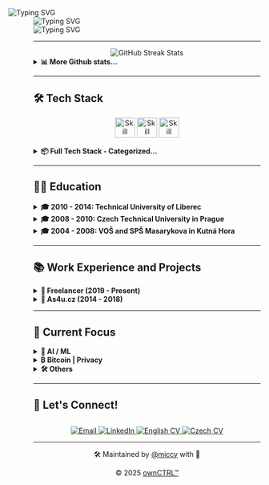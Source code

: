 <div align="left">
  <img src="https://readme-typing-svg.herokuapp.com?font=JetBrains+Mono&weight=800&size=28&duration=1000&repeat=false&color=1d68dc&vCenter=true&width=600&height=28&lines=%3Cmiccy.dev%3E" alt="Typing SVG" />
  <div style="margin-left: 50px;">
    <img src="https://readme-typing-svg.herokuapp.com?font=Fira+Code&weight=200&duration=1500&pause=1000&color=FFB11B&vCenter=true&multiline=true&width=600&height=150&lines=%F0%9F%9A%80+Full+Stack+Developer+%7C+15%2B+years+of+experience;%F0%9F%93%B1+React+Native+%7C+Expo+%7C+30%2B+apps+built;%F0%9F%9B%A1%EF%B8%8F+Local-First+%7C+Self-Hosting+%7C+Privacy;%F0%9F%A7%A0+AI%2FML+%7C+LLMs+%7C+MCP+%7C+RAG;%F0%9F%9F%A0+Bitcoin+Maxi+%7C+Orange+Pilled+%7C+SAT+Stacker" alt="Typing SVG" />
<div>
  <img src="https://readme-typing-svg.herokuapp.com?font=JetBrains+Mono&weight=800&size=28&duration=100&repeat=false&color=1d68dc&vCenter=true&width=600&height=28&lines=%3C%2Fmiccy.dev%3E" alt="Typing SVG" />
</div>

---
    
<div width="100%" valign="center" halign="center" align="center">
  <img src="https://github-readme-streak-stats.herokuapp.com/?user=miccy&hide_border=true&theme=github-dark-blue" alt="GitHub Streak Stats" />
</div>
<details> 
  <summary><b>📊 More Github stats...</b></summary>  
  <div width="100%" valign="top" halign="center" align="center">
     <a href="https://github-readme-stats.vercel.app/api?username=miccy&show_icons=true&hide_border=true&theme=github_dark&hide_rank=true"><img alt="Miccy's Github Stats" src="https://github-readme-stats.vercel.app/api?username=miccy&show_icons=true&hide_border=true&theme=github_dark&hide_rank=true" height="200px"/></a>
  <a href="https://github-readme-stats.vercel.app/api/top-langs/?username=miccy&theme=github_dark&hide_border=true&langs_count=3""><img alt="Miccy's Top Languages" src="https://github-readme-stats.vercel.app/api/top-langs/?username=miccy&theme=github_dark&hide_border=true&langs_count=3" height="200px"/></a>
  </div>
  <div width="100%" valign="center" halign="center" align="center">
    <img src="https://github-readme-activity-graph.vercel.app/graph?username=miccy&theme=github-dark&hide_border=true&area=true" alt="Activity Graph" />
  </div>
</details>

---

## 🛠️ Tech Stack

<p align="center">
  <img src="https://skillicons.dev/icons?i=appwrite,astro,bash,bun,crystal,cypress,css,deno,electron,elysia,figma,firebase,git" height="40" alt="Skill icon" />
  <img src="https://skillicons.dev/icons?i=grafana,graphql,java,js,lua,md,nginx,nodejs,npm,pnpm,react,redux,rust" height="40" alt="Skill icon" />
  <img src="https://skillicons.dev/icons?i=sqlite,solidity,tailwind,tauri,ts,vite,wasm,vercel,webflow,vue,yarn,go,sass" height="40" alt="Skill icon" />
</p>
<details> 
  <summary><b>📦 Full Tech Stack - Categorized...</b></summary>
<br>
<div align="center">
<table style="width: auto; margin: 0 auto; border-collapse: collapse;">
  <tr>
    <td width="110" align="left"><strong>Languages:</strong></td>
    <td width="100%" align="right">
      <img src="https://img.shields.io/badge/TypeScript-666666?style=for-the-badge&logo=typescript&logoColor=white" alt="TypeScript"><img src="https://img.shields.io/badge/JavaScript-555555?style=for-the-badge&logo=javascript&logoColor=white" alt="JavaScript"><img src="https://img.shields.io/badge/Effect-444444?style=for-the-badge&logoColor=white" alt="Effect"><img src="https://img.shields.io/badge/Java-333333?style=for-the-badge&logo=openjdk&logoColor=white" alt="Java"><img src="https://img.shields.io/badge/Rust-222222?style=for-the-badge&logo=rust&logoColor=white" alt="Rust"><img src="https://img.shields.io/badge/SQL-111111?style=for-the-badge&logo=mysql&logoColor=white" alt="SQL">
    </td>
  </tr>
  <tr>
    <td width="110" align="left"><strong>Mobile:</strong></td>
    <td width="100%" align="right">
      <img src="https://img.shields.io/badge/React_Native-666666?style=for-the-badge&logo=react&logoColor=white" alt="React Native"><img src="https://img.shields.io/badge/Expo-555555?style=for-the-badge&logo=expo&logoColor=white" alt="Expo"><img src="https://img.shields.io/badge/EAS-444444?style=for-the-badge&logo=expo&logoColor=white" alt="EAS"><img src="https://img.shields.io/badge/Tamagui-333333?style=for-the-badge&logoColor=white" alt="Tamagui"><img src="https://img.shields.io/badge/Gluestack-222222?style=for-the-badge&logoColor=white" alt="Gluestack"><img src="https://img.shields.io/badge/NativeWind-111111?style=for-the-badge&logo=tailwindcss&logoColor=white" alt="NativeWind">
    </td>
  </tr>
  <tr>
    <td width="110" align="left"><strong>Frontend:</strong></td>
    <td width="100%" align="right">
      <img src="https://img.shields.io/badge/HTML5-777777?style=for-the-badge&logo=html5&logoColor=white" alt="HTML5"><img src="https://img.shields.io/badge/CSS3-666666?style=for-the-badge&logo=css3&logoColor=white" alt="CSS3"><img src="https://img.shields.io/badge/React-555555?style=for-the-badge&logo=react&logoColor=white" alt="React"><img src="https://img.shields.io/badge/Next_JS-444444?style=for-the-badge&logo=next.js&logoColor=white" alt="Next JS"><img src="https://img.shields.io/badge/Astro-333333?style=for-the-badge&logo=astro&logoColor=white" alt="Astro"><img src="https://img.shields.io/badge/Radix_UI-222222?style=for-the-badge&logo=radixui&logoColor=white" alt="Radix UI"><img src="https://img.shields.io/badge/TailwindCSS-111111?style=for-the-badge&logo=tailwind-css&logoColor=white" alt="TailwindCSS">
    </td>
  </tr>
  <tr>
    <td width="110" align="left"><strong>Backend:</strong></td>
    <td width="100%" align="right">
      <img src="https://img.shields.io/badge/Node.js-666666?style=for-the-badge&logo=node.js&logoColor=white" alt="NodeJS"><img src="https://img.shields.io/badge/Bun-555555?style=for-the-badge&logo=bun&logoColor=white" alt="Bun"><img src="https://img.shields.io/badge/Serverless-444444?style=for-the-badge&logo=serverless&logoColor=white" alt="Serverless"><img src="https://img.shields.io/badge/Deno-333333?style=for-the-badge&logo=deno&logoColor=white" alt="Deno"><img src="https://img.shields.io/badge/Express.js-222222?style=for-the-badge&logo=express&logoColor=white" alt="Express.js"><img src="https://img.shields.io/badge/NestJS-111111?style=for-the-badge&logo=nestjs&logoColor=white" alt="NestJS">
    </td>
  </tr>
  <tr>
    <td width="110" align="left"><strong>Desktop:</strong></td>
    <td width="100%" align="right">
      <img src="https://img.shields.io/badge/Electron-222222?style=for-the-badge&logo=electron&logoColor=white" alt="Electron"><img src="https://img.shields.io/badge/Tauri-111111?style=for-the-badge&logo=tauri&logoColor=white" alt="Tauri">
    </td>
  </tr>
  <tr>
    <td width="110" align="left"><strong>State:</strong></td>
    <td width="100%" align="right">
      <img src="https://img.shields.io/badge/Redux-555555?style=for-the-badge&logo=redux&logoColor=white" alt="Redux"><img src="https://img.shields.io/badge/LegendState-444444?style=for-the-badge&logo=react&logoColor=white" alt="LegendState"><img src="https://img.shields.io/badge/Zustand-333333?style=for-the-badge&logo=react&logoColor=white" alt="Zustand"><img src="https://img.shields.io/badge/TanStack_Query-222222?style=for-the-badge&logo=react-query&logoColor=white" alt="TanStack Query"><img src="https://img.shields.io/badge/Context_API-111111?style=for-the-badge&logo=react&logoColor=white" alt="Context API">
    </td>
  </tr>
  <tr>
    <td width="110" align="left"><strong>API:</strong></td>
    <td width="100%" align="right">
      <img src="https://img.shields.io/badge/REST_API-777777?style=for-the-badge&logo=api&logoColor=white" alt="REST API"><img src="https://img.shields.io/badge/GraphQL-666666?style=for-the-badge&logo=graphql&logoColor=white" alt="GraphQL"><img src="https://img.shields.io/badge/Apollo-555555?style=for-the-badge&logo=apollo-graphql&logoColor=white" alt="Apollo"><img src="https://img.shields.io/badge/Webhooks-444444?style=for-the-badge&logo=webhooks&logoColor=white" alt="Webhooks"><img src="https://img.shields.io/badge/Cron-333333?style=for-the-badge&logo=clockify&logoColor=white" alt="Cron"><img src="https://img.shields.io/badge/Swagger-222222?style=for-the-badge&logo=swagger&logoColor=white" alt="Swagger"><img src="https://img.shields.io/badge/OpenAPI-111111?style=for-the-badge&logo=openapiinitiative&logoColor=white" alt="OpenAPI">
    </td>
  </tr>
  <tr>
    <td width="110" align="left"><strong>BaaS:</strong></td>
    <td width="100%" align="right">
      <img src="https://img.shields.io/badge/Supabase-333333?style=for-the-badge&logo=supabase&logoColor=white" alt="Supabase"><img src="https://img.shields.io/badge/Firebase-222222?style=for-the-badge&logo=Firebase&logoColor=white" alt="Firebase"><img src="https://img.shields.io/badge/Appwrite-111111?style=for-the-badge&logo=appwrite&logoColor=white" alt="Appwrite">
    </td>
  </tr>
  <tr>
    <td width="110" align="left"><strong>DB & ORM:</strong></td>
    <td width="100%" align="right">
      <img src="https://img.shields.io/badge/PostgreSQL-555555?style=for-the-badge&logo=postgresql&logoColor=white" alt="PostgreSQL"><img src="https://img.shields.io/badge/SQLite-444444?style=for-the-badge&logo=sqlite&logoColor=white" alt="SQLite"><img src="https://img.shields.io/badge/MongoDB-333333?style=for-the-badge&logo=mongodb&logoColor=white" alt="MongoDB"><img src="https://img.shields.io/badge/Drizzle_ORM-222222?style=for-the-badge&logo=data:image/svg+xml;base64,PHN2ZyB4bWxucz0iaHR0cDovL3d3dy53My5vcmcvMjAwMC9zdmciIHZpZXdCb3g9IjAgMCAyNCAyNCI+PHBhdGggZmlsbD0id2hpdGUiIGQ9Ik0xMS45OTggMGMyLjQ0OSAwIDQuNjYzLjk5NCA2LjI2NyAyLjYwMmE4Ljg0NiA4Ljg0NiAwIDAgMSAyLjU5OSA2LjI3OCA4Ljg0NiA4Ljg0NiAwIDAgMS0yLjU5OSA2LjI3OGMtMS42MDQgMS42MDgtMy44MTggMi42MDItNi4yNjcgMi42MDItMi40NDkgMC00LjY2NC0uOTk0LTYuMjY3LTIuNjAyYTguODQ2IDguODQ2IDAgMCAxLTIuNi02LjI3OCA4Ljg0NiA4Ljg0NiAwIDAgMSAyLjYtNi4yNzhDNy4zMzQuOTk0IDkuNTQ5IDAgMTEuOTk4IDB6Ii8+PC9zdmc+&logoColor=white" alt="Drizzle ORM"><img src="https://img.shields.io/badge/Watermelon-111111?style=for-the-badge&logo=watermelon&logoColor=white" alt="Watermelon">
    </td>
  </tr>
  <tr>
    <td width="110" align="left"><strong>DevOps:</strong></td>
    <td width="100%" align="right">
      <img src="https://img.shields.io/badge/Git-666666?style=for-the-badge&logo=git&logoColor=white" alt="Git"><img src="https://img.shields.io/badge/GitHub_Actions-555555?style=for-the-badge&logo=github-actions&logoColor=white" alt="GitHub Actions"><img src="https://img.shields.io/badge/CI%2FCD-444444?style=for-the-badge&logo=jenkins&logoColor=white" alt="CI/CD"><img src="https://img.shields.io/badge/Docker-333333?style=for-the-badge&logo=docker&logoColor=white" alt="Docker"><img src="https://img.shields.io/badge/Vercel-222222?style=for-the-badge&logo=vercel&logoColor=white" alt="Vercel"><img src="https://img.shields.io/badge/Turborepo-111111?style=for-the-badge&logo=turborepo&logoColor=white" alt="Turborepo">
    </td>
  </tr>
  <tr>
    <td width="110" align="left"><strong>Testing:</strong></td>
    <td width="100%" align="right">
      <img src="https://img.shields.io/badge/Jest-444444?style=for-the-badge&logo=jest&logoColor=white" alt="Jest"><img src="https://img.shields.io/badge/Detox-333333?style=for-the-badge&logo=wix&logoColor=white" alt="Detox"><img src="https://img.shields.io/badge/Vitest-222222?style=for-the-badge&logo=vitest&logoColor=white" alt="Vitest"><img src="https://img.shields.io/badge/Cypress-111111?style=for-the-badge&logo=cypress&logoColor=white" alt="Cypress">
    </td>
  </tr>
  <tr>
    <td width="110" align="left"><strong>Monitoring:</strong></td>
    <td width="100%" align="right">
      <img src="https://img.shields.io/badge/Sentry-222222?style=for-the-badge&logo=sentry&logoColor=white" alt="Sentry"><img src="https://img.shields.io/badge/Grafana-111111?style=for-the-badge&logo=grafana&logoColor=white" alt="Grafana">
    </td>
  </tr>
  <tr>
    <td width="110" align="left"><strong>Dev Tools:</strong></td>
    <td width="100%" align="right">
      <img src="https://img.shields.io/badge/VS_Code-444444?style=for-the-badge&logo=visual-studio-code&logoColor=white" alt="VSCode"><img src="https://img.shields.io/badge/Cursor-333333?style=for-the-badge&logo=cursor&logoColor=white" alt="Cursor"><img src="https://img.shields.io/badge/Replit-222222?style=for-the-badge&logo=replit&logoColor=white" alt="Replit"><img src="https://img.shields.io/badge/GitHub_Copilot-111111?style=for-the-badge&logo=github&logoColor=white" alt="GitHub Copilot">
    </td>
  </tr>
  <tr>
    <td width="110" align="left"><strong>Auth:</strong></td>
    <td width="100%" align="right">
      <img src="https://img.shields.io/badge/Clerk-444444?style=for-the-badge&logo=clerk&logoColor=white" alt="Clerk"><img src="https://img.shields.io/badge/Auth0-333333?style=for-the-badge&logo=auth0&logoColor=white" alt="Auth0"><img src="https://img.shields.io/badge/NextAuth.js-222222?style=for-the-badge&logo=next.js&logoColor=white" alt="NextAuth.js"><img src="https://img.shields.io/badge/OAuth-111111?style=for-the-badge&logo=oauth&logoColor=white" alt="OAuth">
    </td>
  </tr>
  <tr>
    <td width="110" align="left"><strong>Payments:</strong></td>
    <td width="100%" align="right">
      <img src="https://img.shields.io/badge/Stripe-222222?style=for-the-badge&logo=stripe&logoColor=white" alt="Stripe"><img src="https://img.shields.io/badge/PayPal-111111?style=for-the-badge&logo=paypal&logoColor=white" alt="PayPal">
    </td>
  </tr>
  <tr>
    <td width="110" align="left"><strong>CMS:</strong></td>
    <td width="100%" align="right">
      <img src="https://img.shields.io/badge/Payload_CMS-333333?style=for-the-badge&logo=ghost&logoColor=white" alt="Payload CMS"><img src="https://img.shields.io/badge/Strapi-222222?style=for-the-badge&logo=strapi&logoColor=white" alt="Strapi"><img src="https://img.shields.io/badge/Directus-111111?style=for-the-badge&logo=directus&logoColor=white" alt="Directus">
    </td>
  </tr>
  <tr>
    <td width="110" align="left"><strong>AI & ML:</strong></td>
    <td width="100%" align="right">
      <img src="https://img.shields.io/badge/Hugging_Face-444444?style=for-the-badge&logo=huggingface&logoColor=white" alt="Hugging Face"><img src="https://img.shields.io/badge/LangChain-333333?style=for-the-badge&logo=langchain&logoColor=white" alt="LangChain"><img src="https://img.shields.io/badge/Claude-222222?style=for-the-badge&logo=anthropic&logoColor=white" alt="Claude API"><img src="https://img.shields.io/badge/OpenAI_API-111111?style=for-the-badge&logo=openai&logoColor=white" alt="OpenAI API">
    </td>
  </tr>
</table>
</div>
</details>

---

## 👨‍🎓 Education

<details> 
  <summary>
    <b>🎓 2010 - 2014: Technical University of Liberec</b>
  </summary>

- Faculty of Electrical Engineering and Computer Science
- Field of Information Technology
- Incomplete
</details>

<details> 
  <summary>
    <b>🎓 2008 - 2010: Czech Technical University in Prague</b>
  </summary>
  
- Faculty of Electrical Engineering
- Transferred to TUL
</details>

<details> 
  <summary>
    <b>🎓 2004 - 2008: VOŠ and SPŠ Masarykova in Kutná Hora</b>
  </summary>
  
- Field of Electrical Engineering
- Communication Technology
</details>

---

## 📚 Work Experience and Projects

<details>
  <summary><b>💼 Freelancer (2019 - Present)</b></summary>
  <br />
<div align="center">
  <table style="width:100%; border-collapse:collapse;">
    <colgroup>
      <col style="width:260px;" />
      <col style="width:220px;" />
      <col style="width:140px;" />
      <col style="width:auto;" />
    </colgroup>
    <thead>
      <tr>
        <th align="center" style="border:none; padding:6px 0;">Project</th>
        <th align="center" style="border:none; padding:6px 0;">Client</th>
        <th align="center" style="border:none; padding:6px 0;">Duration</th>
        <th align="center" style="border:none; padding:6px 0;">Stack</th>
      </tr>
    </thead>
    <tbody>
      <tr>
        <td valign="middle" style="border:none; padding:6px 0;">
          <a href="https://spudnow.co.uk/">SPUD Now</a>
        </td>
        <td valign="middle" style="border:none; padding:6px 0;">
          DownloDev
        </td>
        <td valign="middle" style="border:none; padding:6px 0;">
          03/2023 – 08/2024
        </td>
        <td valign="middle" style="border:none; padding:6px 0;">
          <span style="display:flex; flex-wrap:wrap; gap:4px;">
            <img alt="Expo" height="24" src="https://img.shields.io/badge/Expo-555?style=flat-square&logo=expo&logoColor=white" />
            <img alt="React Native" height="24" src="https://img.shields.io/badge/React_Native-444?style=flat-square&logo=react&logoColor=white" />
            <img alt="REST API" height="24" src="https://img.shields.io/badge/REST_API-333?style=flat-square" />
          </span>
        </td>
      </tr>
      <tr>
        <td style="border:none; padding:6px 0;">
          <a href="https://www.tlappka.cz/">Tlappka</a>
        </td>
        <td style="border:none; padding:6px 0;">
          <a href="https://veevoy.com">Veevoy</a>
        </td>
        <td style="border:none; padding:6px 0;">2023</td>
        <td style="border:none; padding:6px 0;">
          <span style="display:flex; flex-wrap:wrap; gap:4px;">
            <img alt="React Native" height="24" src="https://img.shields.io/badge/React_Native-444?style=flat-square&logo=react&logoColor=white" />
            <img alt="Expo" height="24" src="https://img.shields.io/badge/Expo-555?style=flat-square&logo=expo&logoColor=white" />
            <img alt="Tamagui" height="24" src="https://img.shields.io/badge/Tamagui-333?style=flat-square" />
            <img alt="Storybook" height="24" src="https://img.shields.io/badge/Storybook-555?style=flat-square&logo=storybook&logoColor=white" />
          </span>
        </td>
      </tr>
      <tr>
        <td style="border:none; padding:6px 0;">
          <a href="https://www.union.sk/union-zp-aplikacia-na-mobile">Union</a>
        </td>
        <td style="border:none; padding:6px 0;">
          <a href="https://www.bootiq.io">BOOTIQ</a>
        </td>
        <td style="border:none; padding:6px 0;">03/2022 – 10/2022</td>
        <td style="border:none; padding:6px 0;">
          <span style="display:flex; flex-wrap:wrap; gap:4px;">
            <img alt="React Native" height="24" src="https://img.shields.io/badge/React_Native-444?style=flat-square&logo=react&logoColor=white" />
            <img alt="Expo" height="24" src="https://img.shields.io/badge/Expo-555?style=flat-square&logo=expo&logoColor=white" />
            <img alt="GraphQL" height="24" src="https://img.shields.io/badge/GraphQL-333?style=flat-square&logo=graphql&logoColor=white" />
            <img alt="Apollo" height="24" src="https://img.shields.io/badge/Apollo-555?style=flat-square&logo=apollographql&logoColor=white" />
            <img alt="MobX" height="24" src="https://img.shields.io/badge/MobX-444?style=flat-square&logo=mobx&logoColor=white" />
          </span>
        </td>
      </tr>
      <tr>
        <td style="border:none; padding:6px 0;">
          <a href="https://www.sabservis.cz/myplann">myPlann</a>
        </td>
        <td style="border:none; padding:6px 0;">
          <a href="https://www.sabservis.cz">SABService</a>
        </td>
        <td style="border:none; padding:6px 0;">2022</td>
        <td style="border:none; padding:6px 0;">
          <span style="display:flex; flex-wrap:wrap; gap:4px;">
            <img alt="React" height="24" src="https://img.shields.io/badge/React-444?style=flat-square&logo=react&logoColor=white" />
            <img alt="Strapi" height="24" src="https://img.shields.io/badge/Strapi-555?style=flat-square&logo=strapi&logoColor=white" />
            <img alt="Tailwind" height="24" src="https://img.shields.io/badge/Tailwind-333?style=flat-square&logo=tailwindcss&logoColor=white" />
            <img alt="Redux" height="24" src="https://img.shields.io/badge/Redux-444?style=flat-square&logo=redux&logoColor=white" />
          </span>
        </td>
      </tr>
      <tr>
        <td style="border:none; padding:6px 0;">
          <a href="https://www.mamio-app.com">Mamio</a>
        </td>
        <td style="border:none; padding:6px 0;">
          <a href="https://elias-itsolutions.sk">Eliaš IT Solutions</a>
        </td>
        <td style="border:none; padding:6px 0;">05/2021 – 12/2022</td>
        <td style="border:none; padding:6px 0;">
          <span style="display:flex; flex-wrap:wrap; gap:4px;">
            <img alt="React Native" height="24" src="https://img.shields.io/badge/React_Native-444?style=flat-square&logo=react&logoColor=white" />
            <img alt="Expo" height="24" src="https://img.shields.io/badge/Expo-555?style=flat-square&logo=expo&logoColor=white" />
            <img alt="Zustand" height="24" src="https://img.shields.io/badge/Zustand-333?style=flat-square" />
          </span>
        </td>
      </tr>
      <tr>
        <td style="border:none; padding:6px 0;">
          <a href="https://www.ocearch.org/tracker/?">SharkTracker</a>
        </td>
        <td style="border:none; padding:6px 0;">
          <a href="https://www.mapotic.cz">Mapotic</a>
        </td>
        <td style="border:none; padding:6px 0;">2021</td>
        <td style="border:none; padding:6px 0;">
          <span style="display:flex; flex-wrap:wrap; gap:4px;">
            <img alt="React Native" height="24" src="https://img.shields.io/badge/React_Native-444?style=flat-square&logo=react&logoColor=white" />
            <img alt="Maps" height="24" src="https://img.shields.io/badge/Maps-555?style=flat-square" />
            <img alt="REST API" height="24" src="https://img.shields.io/badge/REST_API-333?style=flat-square" />
          </span>
        </td>
      </tr>
      <tr>
        <td style="border:none; padding:6px 0;">
          Keys of the Treasure
        </td>
        <td style="border:none; padding:6px 0;">
          <a href="https://www.sundisk.cz/cs/">Sundisk</a>
        </td>
        <td style="border:none; padding:6px 0;">2019 – 2021</td>
        <td style="border:none; padding:6px 0;">
          <span style="display:flex; flex-wrap:wrap; gap:4px;">
            <img alt="React" height="24" src="https://img.shields.io/badge/React-444?style=flat-square&logo=react&logoColor=white" />
            <img alt="React Native" height="24" src="https://img.shields.io/badge/React_Native-444?style=flat-square&logo=react&logoColor=white" />
            <img alt="Expo" height="24" src="https://img.shields.io/badge/Expo-555?style=flat-square&logo=expo&logoColor=white" />
            <img alt="Firebase" height="24" src="https://img.shields.io/badge/Firebase-333?style=flat-square&logo=firebase&logoColor=white" />
          </span>
        </td>
      </tr>
    </tbody>
  </table>
  </div>
</details>

<details>
  <summary><b>💼 As4u.cz (2014 - 2018)</b></summary>
  <br />
  <div align="center">
  <table style="width:100%; border-collapse:collapse;">
    <colgroup>
      <col style="width:280px;" />
      <col style="width:140px;" />
      <col style="width:auto;" />
    </colgroup>
    <thead>
      <tr>
        <th align="center" style="border:none; padding:6px 0;">Project</th>
        <th align="center" style="border:none; padding:6px 0;">Year</th>
        <th align="center" style="border:none; padding:6px 0;">Stack</th>
      </tr>
    </thead>
    <tbody>
      <tr>
        <td style="border:none; padding:6px 0;">Turnov v mobilu</td>
        <td style="border:none; padding:6px 0;">2015–2024</td>
        <td style="border:none; padding:6px 0;">
          <span style="display:flex; justify-content:flex-end; flex-wrap:wrap; gap:4px;">
            <img alt="Expo" height="24" src="https://img.shields.io/badge/Expo-555?style=flat-square&logo=expo&logoColor=white" />
            <img alt="React Native" height="24" src="https://img.shields.io/badge/React_Native-444?style=flat-square&logo=react&logoColor=white" />
            <img alt="Supabase" height="24" src="https://img.shields.io/badge/Supabase-333?style=flat-square&logo=supabase&logoColor=white" />
            <img alt="Drizzle ORM" height="24" src="https://img.shields.io/badge/Drizzle_ORM-555?style=flat-square" />
          </span>
        </td>
      </tr>
      <tr>
        <td style="border:none; padding:6px 0;">Praha 11</td>
        <td style="border:none; padding:6px 0;">2016–2024</td>
        <td style="border:none; padding:6px 0;">
          <span style="display:flex; justify-content:flex-end; flex-wrap:wrap; gap:4px;">
            <img alt="Expo" height="24" src="https://img.shields.io/badge/Expo-555?style=flat-square&logo=expo&logoColor=white" />
            <img alt="React Native" height="24" src="https://img.shields.io/badge/React_Native-444?style=flat-square&logo=react&logoColor=white" />
            <img alt="Supabase" height="24" src="https://img.shields.io/badge/Supabase-333?style=flat-square&logo=supabase&logoColor=white" />
            <img alt="Drizzle ORM" height="24" src="https://img.shields.io/badge/Drizzle_ORM-555?style=flat-square" />
          </span>
        </td>
      </tr>
      <tr>
        <td style="border:none; padding:6px 0;">Cestovatelský fotodeník</td>
        <td style="border:none; padding:6px 0;">2017–2023</td>
        <td style="border:none; padding:6px 0;">
          <span style="display:flex; justify-content:flex-end; flex-wrap:wrap; gap:4px;">
            <img alt="Expo" height="24" src="https://img.shields.io/badge/Expo-555?style=flat-square&logo=expo&logoColor=white" />
            <img alt="React Native" height="24" src="https://img.shields.io/badge/React_Native-444?style=flat-square&logo=react&logoColor=white" />
          </span>
        </td>
      </tr>
      <tr>
        <td style="border:none; padding:6px 0;">Vrbno v mobilu</td>
        <td style="border:none; padding:6px 0;">2018–2023</td>
        <td style="border:none; padding:6px 0;">
          <span style="display:flex; justify-content:flex-end; flex-wrap:wrap; gap:4px;">
            <img alt="React Native" height="24" src="https://img.shields.io/badge/React_Native-444?style=flat-square&logo=react&logoColor=white" />
            <img alt="Android/iOS" height="24" src="https://img.shields.io/badge/Android%2FiOS-555?style=flat-square&logo=android&logoColor=white" />
          </span>
        </td>
      </tr>
      <tr>
        <td style="border:none; padding:6px 0;">Prostějov v mobilu</td>
        <td style="border:none; padding:6px 0;">2018–2023</td>
        <td style="border:none; padding:6px 0;">
          <span style="display:flex; justify-content:flex-end; flex-wrap:wrap; gap:4px;">
            <img alt="Expo" height="24" src="https://img.shields.io/badge/Expo-555?style=flat-square&logo=expo&logoColor=white" />
            <img alt="React Native" height="24" src="https://img.shields.io/badge/React_Native-444?style=flat-square&logo=react&logoColor=white" />
          </span>
        </td>
      </tr>
      <tr>
        <td style="border:none; padding:6px 0;">Jablonec v mobilu</td>
        <td style="border:none; padding:6px 0;">2014–2024</td>
        <td style="border:none; padding:6px 0;">
          <span style="display:flex; justify-content:flex-end; flex-wrap:wrap; gap:4px;">
            <img alt="Ionic" height="24" src="https://img.shields.io/badge/Ionic-555?style=flat-square&logo=ionic&logoColor=white" />
            <img alt="Cordova" height="24" src="https://img.shields.io/badge/Cordova-333?style=flat-square&logo=apachecordova&logoColor=white" />
            <img alt="React Native" height="24" src="https://img.shields.io/badge/React_Native-444?style=flat-square&logo=react&logoColor=white" />
            <img alt="Expo" height="24" src="https://img.shields.io/badge/Expo-555?style=flat-square&logo=expo&logoColor=white" />
          </span>
        </td>
      </tr>
      <tr>
        <td style="border:none; padding:6px 0;">Litovel v mobilu</td>
        <td style="border:none; padding:6px 0;">2016–2024</td>
        <td style="border:none; padding:6px 0;">
          <span style="display:flex; justify-content:flex-end; flex-wrap:wrap; gap:4px;">
            <img alt="React Native" height="24" src="https://img.shields.io/badge/React_Native-444?style=flat-square&logo=react&logoColor=white" />
            <img alt="Android/iOS" height="24" src="https://img.shields.io/badge/Android%2FiOS-555?style=flat-square&logo=android&logoColor=white" />
          </span>
        </td>
      </tr>
      <tr>
        <td style="border:none; padding:6px 0;">Šumperk v mobilu</td>
        <td style="border:none; padding:6px 0;">2015–2023</td>
        <td style="border:none; padding:6px 0;">
          <span style="display:flex; justify-content:flex-end; flex-wrap:wrap; gap:4px;">
            <img alt="React Native" height="24" src="https://img.shields.io/badge/React_Native-444?style=flat-square&logo=react&logoColor=white" />
            <img alt="Expo" height="24" src="https://img.shields.io/badge/Expo-555?style=flat-square&logo=expo&logoColor=white" />
          </span>
        </td>
      </tr>
      <tr>
        <td style="border:none; padding:6px 0;">Jindřichův Hradec v mobilu</td>
        <td style="border:none; padding:6px 0;">2015–2023</td>
        <td style="border:none; padding:6px 0;">
          <span style="display:flex; justify-content:flex-end; flex-wrap:wrap; gap:4px;">
            <img alt="Cordova" height="24" src="https://img.shields.io/badge/Cordova-333?style=flat-square&logo=apachecordova&logoColor=white" />
            <img alt="React Native" height="24" src="https://img.shields.io/badge/React_Native-444?style=flat-square&logo=react&logoColor=white" />
            <img alt="Expo" height="24" src="https://img.shields.io/badge/Expo-555?style=flat-square&logo=expo&logoColor=white" />
          </span>
        </td>
      </tr>
      <tr>
        <td style="border:none; padding:6px 0;">Kuřim v mobilu</td>
        <td style="border:none; padding:6px 0;">2014–2023</td>
        <td style="border:none; padding:6px 0;">
          <span style="display:flex; justify-content:flex-end; flex-wrap:wrap; gap:4px;">
            <img alt="React Native" height="24" src="https://img.shields.io/badge/React_Native-444?style=flat-square&logo=react&logoColor=white" />
            <img alt="Expo" height="24" src="https://img.shields.io/badge/Expo-555?style=flat-square&logo=expo&logoColor=white" />
          </span>
        </td>
      </tr>
      <tr>
        <td style="border:none; padding:6px 0;">Poznej Hradec</td>
        <td style="border:none; padding:6px 0;">2014–2023</td>
        <td style="border:none; padding:6px 0;">
          <span style="display:flex; justify-content:flex-end; flex-wrap:wrap; gap:4px;">
            <img alt="React Native" height="24" src="https://img.shields.io/badge/React_Native-444?style=flat-square&logo=react&logoColor=white" />
            <img alt="Android/iOS" height="24" src="https://img.shields.io/badge/Android%2FiOS-555?style=flat-square&logo=android&logoColor=white" />
          </span>
        </td>
      </tr>
      <tr>
        <td style="border:none; padding:6px 0;">BITVA 1866</td>
        <td style="border:none; padding:6px 0;">2016–2023</td>
        <td style="border:none; padding:6px 0;">
          <span style="display:flex; justify-content:flex-end; flex-wrap:wrap; gap:4px;">
            <img alt="Android/iOS" height="24" src="https://img.shields.io/badge/Android%2FiOS-555?style=flat-square&logo=android&logoColor=white" />
          </span>
        </td>
      </tr>
      <tr>
        <td style="border:none; padding:6px 0;">Dny Evropského Dědictví</td>
        <td style="border:none; padding:6px 0;">2018–2022</td>
        <td style="border:none; padding:6px 0;">
          <span style="display:flex; justify-content:flex-end; flex-wrap:wrap; gap:4px;">
            <img alt="Expo" height="24" src="https://img.shields.io/badge/Expo-555?style=flat-square&logo=expo&logoColor=white" />
            <img alt="React Native" height="24" src="https://img.shields.io/badge/React_Native-444?style=flat-square&logo=react&logoColor=white" />
          </span>
        </td>
      </tr>
      <tr>
        <td style="border:none; padding:6px 0;">Textilní a oděvní dílna</td>
        <td style="border:none; padding:6px 0;">2016</td>
        <td style="border:none; padding:6px 0;">
          <span style="display:flex; justify-content:flex-end; flex-wrap:wrap; gap:4px;">
            <img alt="Java" height="24" src="https://img.shields.io/badge/Java-333?style=flat-square&logo=openjdk&logoColor=white" />
            <img alt="Android" height="24" src="https://img.shields.io/badge/Android-555?style=flat-square&logo=android&logoColor=white" />
          </span>
        </td>
      </tr>
      <tr>
        <td style="border:none; padding:6px 0;">Kojetín v mobilu</td>
        <td style="border:none; padding:6px 0;">2016–2020</td>
        <td style="border:none; padding:6px 0;">
          <span style="display:flex; justify-content:flex-end; flex-wrap:wrap; gap:4px;">
            <img alt="Expo" height="24" src="https://img.shields.io/badge/Expo-555?style=flat-square&logo=expo&logoColor=white" />
            <img alt="React Native" height="24" src="https://img.shields.io/badge/React_Native-444?style=flat-square&logo=react&logoColor=white" />
          </span>
        </td>
      </tr>
      <tr>
        <td style="border:none; padding:6px 0;">Týniště nad Orlicí</td>
        <td style="border:none; padding:6px 0;">2017–2020</td>
        <td style="border:none; padding:6px 0;">
          <span style="display:flex; justify-content:flex-end; flex-wrap:wrap; gap:4px;">
            <img alt="Expo" height="24" src="https://img.shields.io/badge/Expo-555?style=flat-square&logo=expo&logoColor=white" />
            <img alt="React Native" height="24" src="https://img.shields.io/badge/React_Native-444?style=flat-square&logo=react&logoColor=white" />
          </span>
        </td>
      </tr>
      <tr>
        <td style="border:none; padding:6px 0;">Český ráj</td>
        <td style="border:none; padding:6px 0;">2016–2020</td>
        <td style="border:none; padding:6px 0;">
          <span style="display:flex; justify-content:flex-end; flex-wrap:wrap; gap:4px;">
            <img alt="Expo" height="24" src="https://img.shields.io/badge/Expo-555?style=flat-square&logo=expo&logoColor=white" />
            <img alt="React Native" height="24" src="https://img.shields.io/badge/React_Native-444?style=flat-square&logo=react&logoColor=white" />
          </span>
        </td>
      </tr>
      <tr>
        <td style="border:none; padding:6px 0;">Český systém kvality služeb</td>
        <td style="border:none; padding:6px 0;">2015</td>
        <td style="border:none; padding:6px 0;">
          <span style="display:flex; justify-content:flex-end; flex-wrap:wrap; gap:4px;">
            <img alt="Cordova" height="24" src="https://img.shields.io/badge/Cordova-333?style=flat-square&logo=apachecordova&logoColor=white" />
            <img alt="Android/iOS" height="24" src="https://img.shields.io/badge/Android%2FiOS-555?style=flat-square&logo=android&logoColor=white" />
          </span>
        </td>
      </tr>
      <tr>
        <td style="border:none; padding:6px 0;">Mladoboleslavsko</td>
        <td style="border:none; padding:6px 0;">2015</td>
        <td style="border:none; padding:6px 0;">
          <span style="display:flex; justify-content:flex-end; flex-wrap:wrap; gap:4px;">
            <img alt="Ionic" height="24" src="https://img.shields.io/badge/Ionic-555?style=flat-square&logo=ionic&logoColor=white" />
            <img alt="Cordova" height="24" src="https://img.shields.io/badge/Cordova-333?style=flat-square&logo=apachecordova&logoColor=white" />
            <img alt="Android/iOS" height="24" src="https://img.shields.io/badge/Android%2FiOS-555?style=flat-square&logo=android&logoColor=white" />
          </span>
        </td>
      </tr>
      <tr>
        <td style="border:none; padding:6px 0;">Průvodce Libereckým krajem</td>
        <td style="border:none; padding:6px 0;">2015</td>
        <td style="border:none; padding:6px 0;">
          <span style="display:flex; justify-content:flex-end; flex-wrap:wrap; gap:4px;">
            <img alt="Ionic" height="24" src="https://img.shields.io/badge/Ionic-555?style=flat-square&logo=ionic&logoColor=white" />
            <img alt="Cordova" height="24" src="https://img.shields.io/badge/Cordova-333?style=flat-square&logo=apachecordova&logoColor=white" />
            <img alt="Android/iOS" height="24" src="https://img.shields.io/badge/Android%2FiOS-555?style=flat-square&logo=android&logoColor=white" />
          </span>
        </td>
      </tr>
    </tbody>
  </table>
  </div>
</details>

---

## 🎯 Current Focus

<details> 
  <summary><b>🤖 AI / ML</b></summary>
<div align="center">
  <table>
  <br>
    <tr>
      <td align="center" width="33%">
        <img src="https://img.icons8.com/color/96/000000/artificial-intelligence.png" width="60" height="60" alt="AI Agents" />
        <br><strong>AI Agents | MCPs</strong>
        <br>Optimizing pre-filtering data layers
      </td>
      <td align="center" width="33%">
        <img src="https://img.icons8.com/fluency/96/workflow.png" width="60" height="60" alt="Orchestration" />
        <br><strong>LLM Orchestration</strong>
        <br>Centralized control of nested agents
      </td>
      <td align="center" width="33%">
        <img src="https://img.icons8.com/color/96/server--v1.png" width="60" height="60" alt="VPS" />
        <br><strong>Own VPS</strong>
        <br>Designing scalable cloud infrastructure
      </td>
    </tr>
  </table>
</div>
</details>

<details> 
  <summary><b>₿ Bitcoin | Privacy</b></summary>
<div align="center">
  <table>
  <br>
    <tr>
      <td align="center" width="33%">
        <img src="https://img.icons8.com/color/96/bitcoin--v1.png" width="60" height="60" alt="Bitcoin" />
        <br><strong>SATstation</strong>
        <br>All-in-one platform for Bitcoiners
      </td>
      <td align="center" width="33%">
        <img src="https://img.icons8.com/color/96/source-code.png" width="60" height="60" alt="GitHub" />
        <br><strong>21-000-000</strong>
        <br>Support for the BTC community
      </td>
      <td align="center" width="33%">
        <img src="https://img.icons8.com/color/96/database--v1.png" width="60" height="60" alt="Database" />
        <br><strong>Evolu</strong>
        <br>Contributing to Evolu local-first DB
      </td>
    </tr>
  </table>
</div>
</details>

<details> 
  <summary><b>🛠️ Others</b></summary>
<div align="center" width="100%">
  <table width="100%">
  <br>
    <tr width="100%">
      <td align="center" width="33%">
        <img src="https://img.icons8.com/color/96/settings--v1.png" width="60" height="60" alt="System" />
        <br><strong>PawnshopOS</strong>
        <br>Internal pawnshop CMS
      </td>
      <td align="center" width="33%">
        <img src="https://img.icons8.com/color/96/light-on--v2.png" width="60" height="60" alt="WLED" />
        <br><strong>Ignis WLED Controller</strong>
        <br>Studio for pixel light juggling toys
      </td>
      <td align="center" width="33%">
        <img src="https://img.icons8.com/color/96/domain.png" width="60" height="60" alt="Company" />
        <br><strong>7Transfer s.r.o.</strong>
        <br>Landing page for Czech company
      </td>
    </tr>
  </table>
</div>
</details>

---

## 💼 Let's Connect!

<div align="center" style="margin-top: 30px; margin-bottom: 0px;">
  <a href="mailto:collab@miccy.dev">
    <img src="https://img.shields.io/badge/Email-D14836?style=for-the-badge&logo=gmail&logoColor=white" alt="Email"/>
  </a>
  <a href="https://www.linkedin.com/in/miccy">
    <img src="https://img.shields.io/badge/LinkedIn-0077B5?style=for-the-badge&logo=linkedin&logoColor=white" alt="LinkedIn"/>
  </a>
  <a href="./cv/cv-en.pdf">
    <img src="https://img.shields.io/badge/⬇️_CV-🇬🇧-cccccc?style=for-the-badge&labelColor=cccccc&color=1d68dc" alt="English CV" />
  </a>
  <a href="./cv/cv-cs.pdf">
    <img src="https://img.shields.io/badge/⬇️_CV-🇨🇿-cccccc?style=for-the-badge&labelColor=cccccc&color=1d68dc" alt="Czech CV" />
  </a>
</div>

---

<div align="center">
  <p>🛠 Maintained by <a href="https://github.com/miccy">@miccy</a> with 💙</p>
  <p>© 2025 <a href="https://github.com/enterprises/ownCTRL">ownCTRL™</a></p>
</div>
